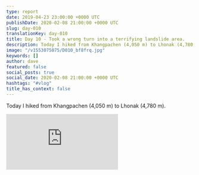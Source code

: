 ```yaml
---
type: report
date: 2019-04-23 23:00:00 +0000 UTC
publishDate: 2020-02-08 21:00:00 +0000 UTC
slug: day-010
translationKey: day-010
title: Day 10 - Took a wrong turn into a terrifying landslide area.
description: Today I hiked from Khangpachen (4,050 m) to Lhonak (4,780 m).
image: "/v1553075075/D010_bf8frq.jpg"
keywords: []
author: dave
featured: false
social_posts: true
social_date: 2020-02-08 21:00:00 +0000 UTC
hashtags: "#vlog"
title_has_context: false
---
```


Today I hiked from Khangpachen (4,050 m) to Lhonak (4,780 m).

<iframe class="youtube" src="https://www.youtube.com/embed/AjspmuCvdHg" frameborder="0" allow="accelerometer; autoplay; encrypted-media; gyroscope; picture-in-picture" allowfullscreen></iframe>

